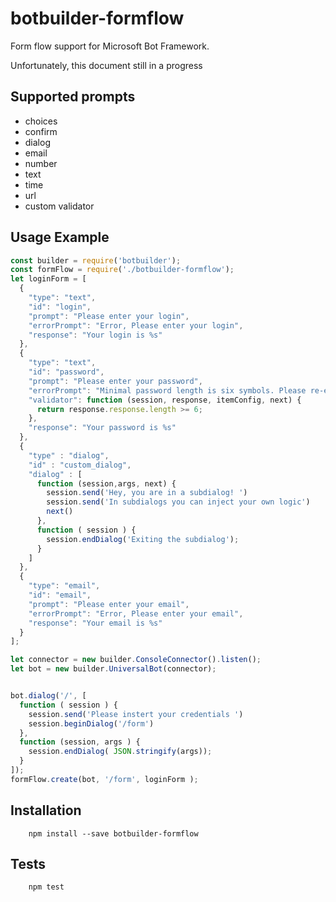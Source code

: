 # botbuilder-formflow
Form flow support for Microsoft Bot Framework. 

Unfortunately, this document still in a progress

## Supported prompts

+ choices  
+ confirm
+ dialog 
+ email
+ number
+ text
+ time
+ url
+ custom validator 
  
## Usage Example

```javascript
const builder = require('botbuilder');
const formFlow = require('./botbuilder-formflow');
let loginForm = [
  {
    "type": "text",
    "id": "login",
    "prompt": "Please enter your login",
    "errorPrompt": "Error, Please enter your login",
    "response": "Your login is %s"
  },
  {
    "type": "text",
    "id": "password",
    "prompt": "Please enter your password",
    "errorPrompt": "Minimal password length is six symbols. Please re-enter password",
    "validator": function (session, response, itemConfig, next) {
      return response.response.length >= 6;
    },
    "response": "Your password is %s"
  },
  {
    "type" : "dialog",
    "id" : "custom_dialog",
    "dialog" : [
      function (session,args, next) {
        session.send('Hey, you are in a subdialog! ')
        session.send('In subdialogs you can inject your own logic')
        next()
      },
      function ( session ) {
        session.endDialog('Exiting the subdialog');
      }
    ]
  },
  {
    "type": "email",
    "id": "email",
    "prompt": "Please enter your email",
    "errorPrompt": "Error, Please enter your email",
    "response": "Your email is %s"
  }
];

let connector = new builder.ConsoleConnector().listen();
let bot = new builder.UniversalBot(connector);


bot.dialog('/', [
  function ( session ) {
    session.send('Please instert your credentials ')
    session.beginDialog('/form')
  },
  function (session, args ) {
    session.endDialog( JSON.stringify(args));
  }
]);
formFlow.create(bot, '/form', loginForm );
```

## Installation

```
    npm install --save botbuilder-formflow
```

## Tests
 
```
    npm test
```
